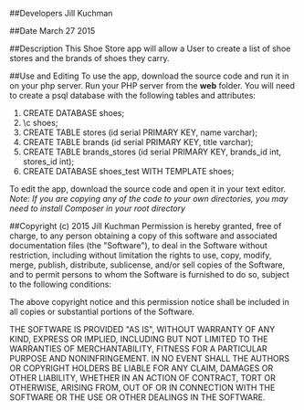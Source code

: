 ##Developers
Jill Kuchman

##Date
March 27 2015

##Description
This Shoe Store app will allow a User to create a list of shoe stores and the brands of shoes they carry.


##Use and Editing
To use the app, download the source code and run it in on your php server.
Run your PHP server from the <strong>web</strong> folder.
You will need to create a psql database with the following tables and attributes:
<br/>
<ol>
<li>CREATE DATABASE shoes;</li>
<li>\c shoes;</li>
<li>CREATE TABLE stores (id serial PRIMARY KEY, name varchar);</li>
<li>CREATE TABLE brands (id serial PRIMARY KEY, title varchar);</li>
<li>CREATE TABLE brands_stores (id serial PRIMARY KEY, brands_id int, stores_id int);</li>
<li>CREATE DATABASE shoes_test WITH TEMPLATE shoes;</li>
</ol>

To edit the app, download the source code and open it in your text editor. <br />
    *Note: If you are copying any of the code to your own directories, you may need to install Composer
    in your root directory*

##Copyright (c) 2015 Jill Kuchman
Permission is hereby granted, free of charge, to any person obtaining a copy
of this software and associated documentation files (the "Software"), to deal
in the Software without restriction, including without limitation the rights
to use, copy, modify, merge, publish, distribute, sublicense, and/or sell
copies of the Software, and to permit persons to whom the Software is
furnished to do so, subject to the following conditions:

The above copyright notice and this permission notice shall be included in
all copies or substantial portions of the Software.

THE SOFTWARE IS PROVIDED "AS IS", WITHOUT WARRANTY OF ANY KIND, EXPRESS OR
IMPLIED, INCLUDING BUT NOT LIMITED TO THE WARRANTIES OF MERCHANTABILITY,
FITNESS FOR A PARTICULAR PURPOSE AND NONINFRINGEMENT. IN NO EVENT SHALL THE
AUTHORS OR COPYRIGHT HOLDERS BE LIABLE FOR ANY CLAIM, DAMAGES OR OTHER
LIABILITY, WHETHER IN AN ACTION OF CONTRACT, TORT OR OTHERWISE, ARISING FROM,
OUT OF OR IN CONNECTION WITH THE SOFTWARE OR THE USE OR OTHER DEALINGS IN
THE SOFTWARE.
